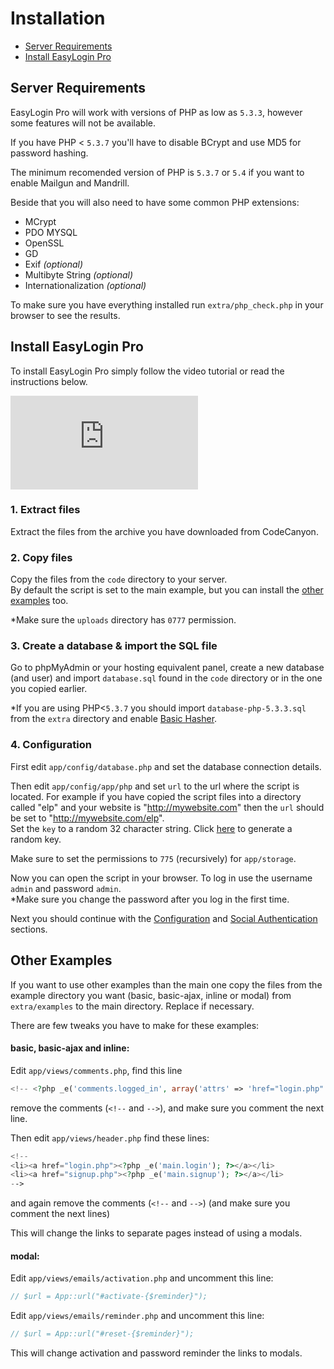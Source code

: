 # Installation

- [Server Requirements](#server-requirements)
- [Install EasyLogin Pro](#install-easylogin-pro)

## Server Requirements

EasyLogin Pro will work with versions of PHP as low as `5.3.3`, however some features will not be available.

If you have PHP < `5.3.7` you'll have to disable BCrypt and use MD5 for password hashing.

The minimum recomended version of PHP is `5.3.7` or `5.4` if you want to enable Mailgun and Mandrill.

Beside that you will also need to have some common PHP extensions:

- MCrypt
- PDO MYSQL
- OpenSSL
- GD 
- Exif _(optional)_
- Multibyte String _(optional)_
- Internationalization _(optional)_

To make sure you have everything installed run `extra/php_check.php` in your browser to see the results.

## Install EasyLogin Pro

To install EasyLogin Pro simply follow the video tutorial or read the instructions below.

<p class="video-wrapper"><iframe allowfullscreen="1" frameborder="0" src="http://www.youtube.com/embed/ueqreubPzhg?rel=0&showinfo=0&vq=hd720"></iframe></p>

### 1. Extract files

Extract the files from the archive you have downloaded from CodeCanyon.

### 2. Copy files

Copy the files from the `code` directory to your server. <br> By default the script is set to the main example, but you can install the [other examples](installation.md#examples) too.

*Make sure the `uploads` directory has `0777` permission.

### 3. Create a database & import the SQL file

Go to phpMyAdmin or your hosting equivalent panel, create a new database (and user) and import `database.sql` found in the `code` directory or in the one you copied earlier.

*If you are using PHP<`5.3.7` you should import `database-php-5.3.3.sql` from the `extra` directory and enable [Basic Hasher](configuration.md#basichasher).

### 4. Configuration

First edit `app/config/database.php` and set the database connection details.

Then edit `app/config/app/php` and set `url` to the url where the script is located. For example if you have copied the script files into a directory called "elp" and your website is "http://mywebsite.com" then the `url` should be set to "http://mywebsite.com/elp". <br>
Set the `key` to a random 32 character string. Click <a href="javascript:generateKey()">here</a> to generate a random key. 

<b id="key"></b>

Make sure to set the permissions to `775` (recursively) for  `app/storage`.

Now you can open the script in your browser.
To log in use the username `admin` and password `admin`. <br> 
*Make sure you change the password after you log in the first time.

Next you should continue with the [Configuration](configuration.md) and [Social Authentication](social-auth.md) sections.

## Other Examples

If you want to use other examples than the main one copy the files from the example directory you want (basic, basic-ajax, inline or modal) from `extra/examples` to the main directory. Replace if necessary.

There are few tweaks you have to make for these examples:

#### basic, basic-ajax and inline:

Edit `app/views/comments.php`, find this line

```php
<!-- <?php _e('comments.logged_in', array('attrs' => 'href="login.php"')) ?> -->
```

remove the comments (`<!--` and `-->`), and make sure you comment the next line. 

Then edit `app/views/header.php` find these lines:

```php
<!--
<li><a href="login.php"><?php _e('main.login'); ?></a></li>
<li><a href="signup.php"><?php _e('main.signup'); ?></a></li>
-->
```

and again remove the comments (`<!--` and `-->`) (and make sure you comment the next lines)

This will change the links to separate pages instead of using a modals.

#### modal:

Edit `app/views/emails/activation.php` and uncomment this line:

```php
// $url = App::url("#activate-{$reminder}");
```

Edit `app/views/emails/reminder.php` and uncomment this line:

```php
// $url = App::url("#reset-{$reminder}");
```

This will change activation and password reminder the links to modals.

<script>
    function generateKey() {
        var key  = '',
            pool = '0123456789abcdefghijklmnopqrstuvwxyzABCDEFGHIJKLMNOPQRSTUVWXYZ';
        
        for (var i = 32; i > 0; --i) {
            key += pool[Math.round(Math.random() * (pool.length - 1))];
        }
        
        document.getElementById('key').innerText = key;
    }
</script>
